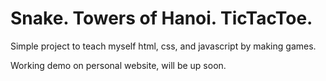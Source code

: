 Snake. Towers of Hanoi. TicTacToe.
================

Simple project to teach myself html, css, and javascript by making games.

Working demo on personal website, will be up soon. 

